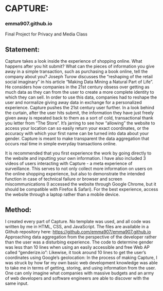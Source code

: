 # CAPTURE:
### emma907.github.io
Final Project for Privacy and Media Class

## Statement:
Capture takes a look inside the experience of shopping online. What happens after you hit submit? What can the pieces of information you give away in a simple transaction, such as purchasing a book online, tell the company about you? Joseph Turow discusses the “reshaping of the retail social imaginary” in his article “Making Data Mining a Natural Part of Life”. He considers how companies in the 21st century obsess over getting as much data as they can from the user to create a more complete identity to which they can sell. In order to use this data, companies had to reshape the user and normalize giving away data in exchange for a personalized experience. Capture pushes the 21st century user further. In a look behind the curtain, after the user hits submit, the information they have just freely given away is repeated back to them as a sort of cold, transactional thank you letter from “The Store”. It’s jarring to see how “allowing” the website to access your location can so easily return your exact coordinates, or the accuracy with which your first name can be turned into data about your gender. Capture is meant to make transparent the data aggregation that occurs real time in simple everyday transactions online.

It is recommended that you first experience the work by going directly to the website and inputting your own information. I have also included 3 videos of users interacting with Capture - a meta experience of surveillance. This serves to not only collect more information on users on the online shopping experience, but also to demonstrate the intended function in case of technical failure or browser and screen miscommunications (I accessed the website through Google Chrome, but it should be compatible with Firefox & Safari). For the best experience, access the website through a laptop rather than a mobile device.

## Method:
I created every part of Capture. No template was used, and all code was written by me in HTML, CSS, and JavaScript. The files are available in a Github repository here: https://github.com/emma907/emma907.github.io
Approaching data aggregation from the perspective of the developer rather than the user was a disturbing experience. The code to determine gender was less than 10 lines when using an easily accessible and free Web AP called “genderize.io”:
Likewise, it took around 10 lines to get the user’s coordinates using Google’s geolocation:
In the process of making Capture, I was struck by how far my own basic web development knowledge was able to take me in terms of getting, storing, and using information from the user. One can only imagine what companies with massive budgets and an army of web developers and software engineers are able to discover with the same input.
